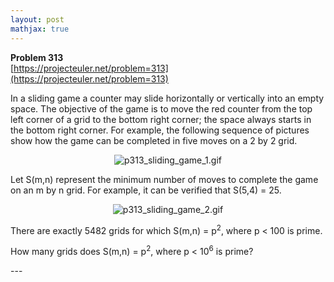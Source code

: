 ```yaml
---
layout: post
mathjax: true
---
```

**Problem 313**  
[https://projecteuler.net/problem=313](https://projecteuler.net/problem=313)

<p>In a sliding game a counter may slide horizontally or vertically into an empty space. The objective of the game is to move the red counter from the top left corner of a grid to the bottom right corner; the space always starts in the bottom right corner. For example, the following sequence of pictures show how the game can be completed in five moves on a 2 by 2 grid.</p>

<div align="center"><img src="project/images/p313_sliding_game_1.gif" alt="p313_sliding_game_1.gif" /></div>

<p>Let S(m,n) represent the minimum number of moves to complete the game on an m by n grid. For example, it can be verified that S(5,4) = 25.</p>

<div align="center"><img src="project/images/p313_sliding_game_2.gif" alt="p313_sliding_game_2.gif" /></div>

<p>There are exactly 5482 grids for which S(m,n) = p<sup>2</sup>, where p &lt; 100 is prime.</p>

<p>How many grids does S(m,n) = p<sup>2</sup>, where p &lt; 10<sup>6</sup> is prime?</p>
---
